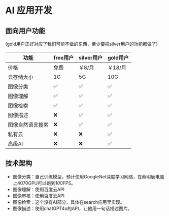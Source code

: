 # AI 应用开发

## 面向用户功能

(gold用户正好对应了我们可能不做的东西，至少要把silver用户的功能都做了)

| 功能     | free用户 | silver用户 | gold用户 |
| ------- | -------- | ---------- | -------- |
| 价格     | 免费     | ￥8/月    | ￥18/月 |
| 云存储大小 | 1G | 5G | 10G |
| 图像分类 | :white_check_mark: | :white_check_mark: | :white_check_mark: |
| 图像理解 | :white_check_mark: | :white_check_mark: | :white_check_mark: |
| 图像检索 | :white_check_mark: | :white_check_mark: | :white_check_mark: |
| 图像描述 | :x: | :white_check_mark: | :white_check_mark: |
| 图像自然语言搜索 | :x: | :white_check_mark: | :white_check_mark: |
| 私有云 | :x: | :x: | :white_check_mark: |
| 高级AI | :x: | :x: | :white_check_mark: |

## 技术架构

- 图像分类：自己训练模型，预计使用GoogleNet深度学习网络，在蔡明辰电脑上4070GPU可以跑到100FPS。
- 图像理解：使用百度云API
- 图像审核：使用百度云API
- 图像检索：这个没有AI部分，具体在search应用里实现。
- 图像描述：使用chatGPT4o的API，让他用一句话描述图片。